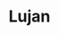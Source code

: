 ---
title: "Lujan"
url: /ciudad-autonoma-de-buenos-aires/lujan-doctor-jose-ignacio-de-la-rosa/
shop: Feinkost
---